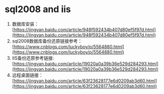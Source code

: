 # sql2008 and iis

1. 数据库安装：[https://jingyan.baidu.com/article/948f592434b407d80ef5f97d.html](https://jingyan.baidu.com/article/948f592434b407d80ef5f97d.html)
2. sql2008数据库备份还原链接参考：[https://www.cnblogs.com/luckyboy/p/5564880.html](https://www.cnblogs.com/luckyboy/p/5564880.html)
3. IIS备份还原参考链接:[https://jingyan.baidu.com/article/19020a0a39b36e529d284293.html](https://jingyan.baidu.com/article/19020a0a39b36e529d284293.html)
4. 远程桌面链接：[https://jingyan.baidu.com/article/63f23628177e6d0209ab3d60.html](https://jingyan.baidu.com/article/63f23628177e6d0209ab3d60.html)

